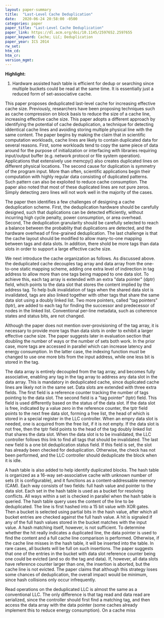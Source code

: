 ```yaml
---
layout: paper-summary
title:  "Last-Level Cache Deduplication"
date:   2020-06-24 20:58:00 -0500
categories: paper
paper_title: "Last-Level Cache Deduplication"
paper_link: https://dl.acm.org/doi/10.1145/2597652.2597655
paper_keyword: Cache; LLC; Deduplication
paper_year: ICS 2014
rw_set:
htm_cd:
htm_cr:
version_mgmt:
---
```


**Highlight:**

1. Hardware assisted hash table is efficient for dedup or searching since multiple buckets could be read at the same time.
   It is essentially just a reduced form of set-associative cache.

This paper proposes deduplicated last-level cache for increasing effective cache size. Previously, researchers have been 
proposing techniques such as cache compression on block basis to reduce the size of a cache line, increasing effective
cache size. This paper adopts a different approach by identifying the potential of cache deduplication, a technique for
detecting iddentical cache lines and avoiding storing multiple physical line with the same content.
The paper begins by making the claim that in scientific computation workloads, cache lines are likely to contain duplicated
data for several reasons. First, some workloads tend to copy the same piece of data around for the purpose of initialization
or interfacing with libraries requiring input/output buffer (e.g. network protocol or file system operation).
Applications that extensively use memcpy() also creates duplicated lines on different physical locations.
The second cause for duplication is symmetry of the program input. More than often, scientific applications begin their
computation with highly regular data consisting of duplicated patterns. Such pattern can also be exploited to reduce 
cache consumption.
The paper also noted that most of these duplicated lines are not pure zeros. Simply detecting zero lines will not work
well in the majority of the cases.

The paper then identifies a few challenges of designing a cache deduplication scheme. First, the deduplication hardware 
should be carefully designed, such that duplications can be detected efficiently, without incurring high cycle penalty, 
power consumption, or area overhead. Second, The deduplication granularity should be carefully selected to reach a balance
between the probablity that duplications are detected, and the hardware overhead of fine-grained deduplication.
The last challenge is that the cache layout should be modified to allow many-to-one mapping between tags and data slots.
In addition, there shold be more tags than data slots in order to support a large effective cache size.

We next introduce the cache organization as follows. As discussed above. the deduplicated cache decouples tag array
and data array from the one-to-one static mapping scheme, adding one extra level of indirection in tag address to
allow more than one tags being mapped to one data slot. To achieve this, each tag array is extended with an extra 
"data pointer" (dptr) field, which points to the data slot that stores the content implied by the address tag.
To help bulk invalidation of tags when the shared data slot is invalidated, tags are also linked together with other 
tags that share the same data slot using a doubly linked list. Two more pointers, called "tag pointers" (tptr), are 
added to each tag for finding the successor and predecessor of nodes in the linked list. 
Conventional per-line metadata, such as coherence states and status bits, are not changed.

Although the paper does not mention over-provisioning of the tag array, it is necessary to provide more tags than
data slots in order to exhibit a larger effective cache size. The paper suggests later in evaluation section that 
doubling the number of ways or the number of sets both work. In the prior case, more tags are accessed in parallel
which can increase latency and energy consumption. In the latter case, the indexing function must be changed to
use one more bits from the input address, while one less bit is stored in the tag.

The data array is entirely decoupled from the tag array, and becomes fully associative, enabling any tag in the tag array 
to address any data slot in the data array. This is mandatory in deduplicated cache, since duplicated cache lines are likely
not in the same set. Data slots are extended with three extra fields. The first field is a reference counter tracking the
number of tags pointing to the data slot. 
The second field is a "tag pointer" (tptr) field. This field is used differently based on the status of the data slot. 
If the data slot is free, indicated by a value zero in the reference counter, the tptr field points to the next free data
slot, forming a free list, the head of which is stored in a special register in the LLC controller. When an empry data 
slot is needed, one is acquired from the free list, if it is not empty. 
If the data slot is not free, then the tptr field points to the head of the tag doubly linked list that shares the data
slot. When the data slot is to be invalidated, the LLC controller follows this link to find all tags that should be invalidated.
The last new field is a one bit deduplication status field. If this field is set, the slot has already been checked for
deduplication. Otherwise, the check has not been performed, and the LLC controller should deduplicate the block when it
is idle.

A hash table is also added to help identify duplicated blocks. The hash table is organized as a 16-way set-associative
cache with unknown number of sets (it is configurable), and it functions as a content-addressable memory (CAM). 
Each way consists of two fields: full hash value and pointer to the data slot. Each set in the hash table is used as a 
bucket for resolving conflicts. All ways within a set is checked in parallel when the hash table is queried. 
The hash table query uses the content of the line to be deduplicated. The line is first hashed into a 15 bit value with
XOR gates. Then a bucket is selected using partial bits in the hash value, after which all bucket entries are checked
against the full hash value. A hit is signaled if any of the full hash values stored in the bucket matches with the input 
value. A hash matching itself, however, is not sufficient. To determine whether the hit really indicates a duplicated 
line, the data pointer is used to find the content and a full cache line comparison is performed.
Otherwise, if the cache line misses in the hash table, it will be inserted into the table. 
In rare cases, all buckets will be full on such insertions. The paper suggests that one of the entries in the bucket
with data slot reference counter being one could be evicted (and so do the tag and data). If, however, all data slots 
have reference counter larger than one, the insertion is aborted, but the cache line is not evicted. The paper claims
that although this strategy loses some chances of deduplication, the overall impact would be minimum, since hash
collisions only occur infrequently.

Read operations on the deduplicated LLC is almost the same as a conventional LLC. The only difference is that tag read
and data read are serialized, since the controller should first find a matching tag, and then access the data array
with the data pointer (some caches already implement this to reduce energy consumption). On a cache miss

